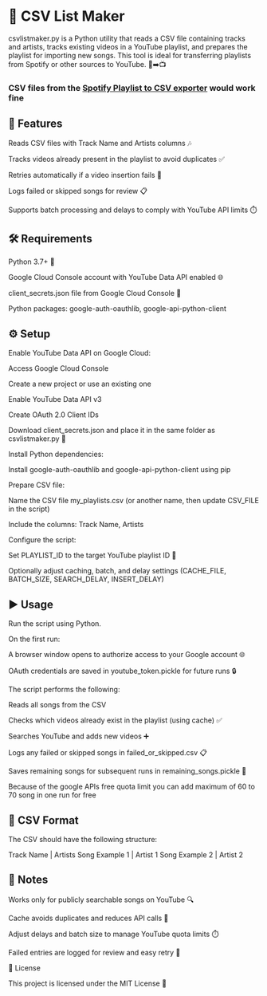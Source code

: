 # 📄 CSV List Maker

csvlistmaker.py is a Python utility that reads a CSV file containing tracks and artists, tracks existing videos in a YouTube playlist, and prepares the playlist for importing new songs. This tool is ideal for transferring playlists from Spotify or other sources to YouTube. 🎵➡️📺

### CSV files from the [Spotify Playlist to CSV exporter](https://github.com/OmurEKiraz/SpotifyPlaylistToCSV) would work fine

## 🚀 Features

Reads CSV files with Track Name and Artists columns 🎶

Tracks videos already present in the playlist to avoid duplicates ✅

Retries automatically if a video insertion fails 🔁

Logs failed or skipped songs for review 📋

Supports batch processing and delays to comply with YouTube API limits ⏱️

## 🛠 Requirements

Python 3.7+ 🐍

Google Cloud Console account with YouTube Data API enabled 🌐

client_secrets.json file from Google Cloud Console 🔑

Python packages: google-auth-oauthlib, google-api-python-client

## ⚙️ Setup

Enable YouTube Data API on Google Cloud:

Access Google Cloud Console

Create a new project or use an existing one

Enable YouTube Data API v3

Create OAuth 2.0 Client IDs

Download client_secrets.json and place it in the same folder as csvlistmaker.py 📂

Install Python dependencies:

Install google-auth-oauthlib and google-api-python-client using pip

Prepare CSV file:

Name the CSV file my_playlists.csv (or another name, then update CSV_FILE in the script)

Include the columns: Track Name, Artists

Configure the script:

Set PLAYLIST_ID to the target YouTube playlist ID 🎯

Optionally adjust caching, batch, and delay settings (CACHE_FILE, BATCH_SIZE, SEARCH_DELAY, INSERT_DELAY)

## ▶️ Usage

Run the script using Python.

On the first run:

A browser window opens to authorize access to your Google account 🌐

OAuth credentials are saved in youtube_token.pickle for future runs 🔒

The script performs the following:

Reads all songs from the CSV

Checks which videos already exist in the playlist (using cache) ✅

Searches YouTube and adds new videos ➕

Logs any failed or skipped songs in failed_or_skipped.csv 📋

Saves remaining songs for subsequent runs in remaining_songs.pickle 💾

Because of the google APIs free quota limit you can add maximum of 60 to 70 song in one run for free

## 📂 CSV Format

The CSV should have the following structure:

Track Name | Artists
Song Example 1 | Artist 1
Song Example 2 | Artist 2


## 📌 Notes

Works only for publicly searchable songs on YouTube 🔍

Cache avoids duplicates and reduces API calls 💾

Adjust delays and batch size to manage YouTube quota limits ⏱️

Failed entries are logged for review and easy retry 🔄

📜 License

This project is licensed under the MIT License 📝
